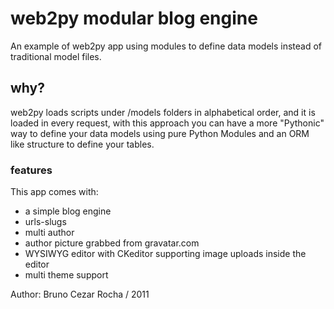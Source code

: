 # web2py modular blog engine

An example of web2py app using modules to define data models instead of traditional model files.

## why?

web2py loads scripts under /models folders in alphabetical order, and it is loaded in every request, with this approach you can have a more "Pythonic" way to define your data models using pure Python Modules and an ORM like structure to define your tables.

### features

This app comes with: 

- a simple blog engine
- urls-slugs
- multi author
- author picture grabbed from gravatar.com
- WYSIWYG editor with CKeditor supporting image uploads inside the editor
- multi theme support

Author: Bruno Cezar Rocha / 2011
